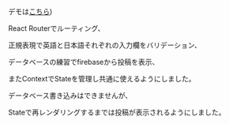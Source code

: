 デモは[こちら](https://sns-app-b2bc1.firebaseapp.com))

React Routerでルーティング、

正規表現で英語と日本語それぞれの入力欄をバリデーション、

データベースの練習でfirebaseから投稿を表示、

またContextでStateを管理し共通に使えるようにしました。

データベース書き込みはできませんが、

Stateで再レンダリングするまでは投稿が表示されるようにしました。